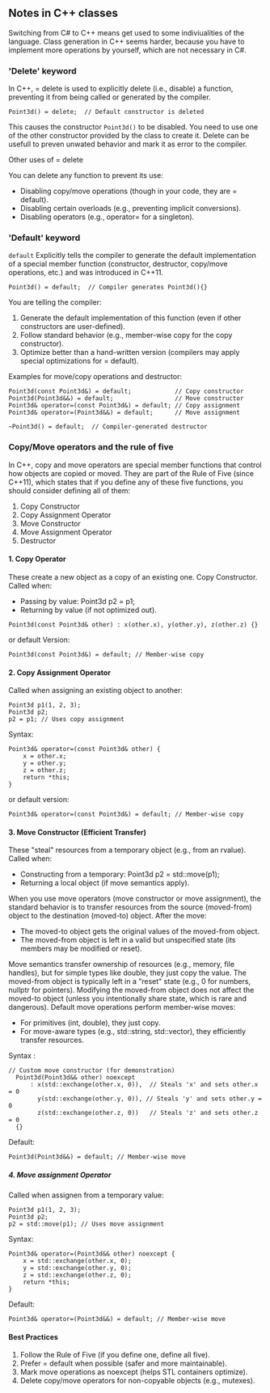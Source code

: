 ## Notes in C++ classes

Switching from C# to C++ means get used to some indiviualities of the language. Class generation in C++ seems harder, because you have to implement more operations by yourself, which are not necessary in C#.

### 'Delete' keyword

In C++, = delete is used to explicitly delete (i.e., disable) a function, preventing it from being called or generated by the compiler.

`Point3d() = delete;  // Default constructor is deleted`

This causes the constructor `Point3d()` to be disabled. You need to use one of the other constructor provided by the class to create it. Delete can be usefull to preven unwated behavior and mark it as error to the compiler.

Other uses of = delete

You can delete any function to prevent its use:
- Disabling copy/move operations (though in your code, they are = default).
- Disabling certain overloads (e.g., preventing implicit conversions).
- Disabling operators (e.g., operator= for a singleton).

### 'Default' keyword

`default` Explicitly tells the compiler to generate the default implementation of a special member function (constructor, destructor, copy/move operations, etc.) and was introduced in C++11. 

`Point3d() = default;  // Compiler generates Point3d(){}`

You are telling the compiler:
1. Generate the default implementation of this function (even if other constructors are user-defined).
2. Follow standard behavior (e.g., member-wise copy for the copy constructor).
3. Optimize better than a hand-written version (compilers may apply special optimizations for = default).

Examples for move/copy operations and destructor:

```
Point3d(const Point3d&) = default;            // Copy constructor
Point3d(Point3d&&) = default;                 // Move constructor
Point3d& operator=(const Point3d&) = default; // Copy assignment
Point3d& operator=(Point3d&&) = default;      // Move assignment

~Point3d() = default;  // Compiler-generated destructor
```

### Copy/Move operators and the rule of five

In C++, copy and move operators are special member functions that control how objects are copied or moved. They are part of the Rule of Five (since C++11), which states that if you define any of these five functions, you should consider defining all of them:
1. Copy Constructor
2. Copy Assignment Operator
3. Move Constructor
4. Move Assignment Operator
5. Destructor

#### 1. Copy Operator 

These create a new object as a copy of an existing one.
Copy Constructor. Called when:
- Passing by value: Point3d p2 = p1;
- Returning by value (if not optimized out).

`Point3d(const Point3d& other) : x(other.x), y(other.y), z(other.z) {}`

or default Version:

`Point3d(const Point3d&) = default; // Member-wise copy`

#### 2. Copy Assignment Operator
Called when assigning an existing object to another:

```
Point3d p1(1, 2, 3);
Point3d p2;
p2 = p1; // Uses copy assignment
```

Syntax:

```
Point3d& operator=(const Point3d& other) {
    x = other.x;
    y = other.y;
    z = other.z;
    return *this;
}
```

or default version: 

```
Point3d& operator=(const Point3d&) = default; // Member-wise copy
```

#### 3. Move Constructor (Efficient Transfer)

These "steal" resources from a temporary object (e.g., from an rvalue).
Called when:
- Constructing from a temporary: Point3d p2 = std::move(p1);
- Returning a local object (if move semantics apply).

When you use move operators (move constructor or move assignment), the standard behavior is to transfer resources from the source (moved-from) object to the destination (moved-to) object. After the move:
- The moved-to object gets the original values of the moved-from object.
- The moved-from object is left in a valid but unspecified state (its members may be modified or reset).

Move semantics transfer ownership of resources (e.g., memory, file handles), but for simple types like double, they just copy the value. The moved-from object is typically left in a "reset" state (e.g., 0 for numbers, nullptr for pointers). Modifying the moved-from object does not affect the moved-to object (unless you intentionally share state, which is rare and dangerous).
Default move operations perform member-wise moves:
- For primitives (int, double), they just copy.
- For move-aware types (e.g., std::string, std::vector), they efficiently transfer resources.

Syntax : 
```
// Custom move constructor (for demonstration)
  Point3d(Point3d&& other) noexcept 
      : x(std::exchange(other.x, 0)),  // Steals 'x' and sets other.x = 0
        y(std::exchange(other.y, 0)), // Steals 'y' and sets other.y = 0
        z(std::exchange(other.z, 0))   // Steals 'z' and sets other.z = 0
  {}
```

Default:
```
Point3d(Point3d&&) = default; // Member-wise move
```

##### 4. Move assignment Operator

Called when assignen from a temporary value:
```
Point3d p1(1, 2, 3);
Point3d p2;
p2 = std::move(p1); // Uses move assignment
```

Syntax:
```
Point3d& operator=(Point3d&& other) noexcept {
    x = std::exchange(other.x, 0);
    y = std::exchange(other.y, 0);
    z = std::exchange(other.z, 0);
    return *this;
}
```

Default:
```
Point3d& operator=(Point3d&&) = default; // Member-wise move
```

#### Best Practices
1. Follow the Rule of Five (if you define one, define all five).
2. Prefer = default when possible (safer and more maintainable).
3. Mark move operations as noexcept (helps STL containers optimize).
4. Delete copy/move operators for non-copyable objects (e.g., mutexes).


